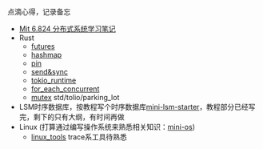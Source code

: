 点滴心得，记录备忘
  
* [Mit 6.824 分布式系统学习笔记](/MIT%206.824%20distributed%20systems.md)
* Rust
  * [futures](rust/futures.md)
  * [hashmap](rust/hashmap.md)
  * [pin](rust/pin.md)
  * [send&sync](rust/send_sync.md)
  * [tokio_runtime](rust/tokio_runtime.md)
  * [for_each_concurrent](rust/for_each_concurrent.md)
  * [mutex](rust/mutex.md) std/tolio/parking_lot
* LSM时序数据库，按教程写个时序数据库[mini-lsm-starter](https://github.com/dlhxzb/mini-lsm/tree/main/mini-lsm-starter)，教程部分已经写完，剩下的只有大纲，有时间再做
* Linux (打算通过编写操作系统来熟悉相关知识：[mini-os](https://github.com/dlhxzb/mini-os))
  * [linux_tools](linux/linux_tools.md) trace系工具待熟悉